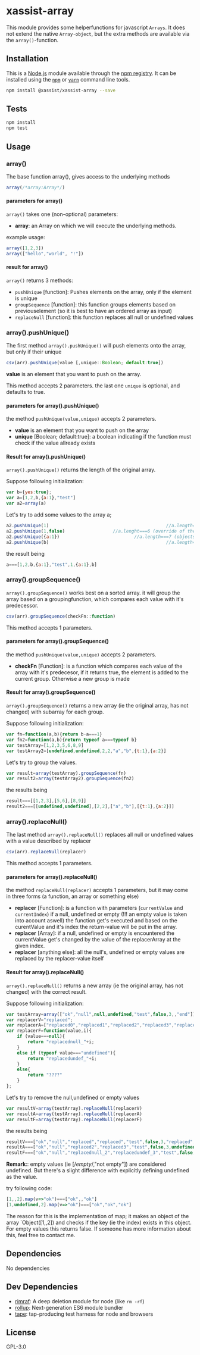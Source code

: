 # xassist-array

This module provides some helperfunctions for javascript ```Arrays```. It does not extend the native ```Array-object```, but the extra methods are available via the ```array()```-function.

## Installation

This is a [Node.js](https://nodejs.org/) module available through the 
[npm registry](https://www.npmjs.com/). It can be installed using the 
[`npm`](https://docs.npmjs.com/getting-started/installing-npm-packages-locally)
or 
[`yarn`](https://yarnpkg.com/en/)
command line tools.

```sh
npm install @xassist/xassist-array --save
```

## Tests

```sh
npm install
npm test
```

## Usage

### array()

The base function array(), gives access to the underlying methods
```js
array(/*array:Array*/)
```

#### parameters for array() 
`array()` takes one (non-optional) parameters:
- **array**: an Array on which we will execute the underlying methods.

example usage:
```js
array([1,2,3])
array(["hello","world", "!"])
```

#### result for array()
`array()` returns 3 methods:
- `pushUnique` [function]: Pushes elements on the array, only if the element is unique
- `groupSequence` [function]: this function groups elements based on previouselement (so it is best to have an ordered array as input)
- `replaceNull` [function]: this function replaces all null or undefined values


### array().pushUnique()

The first method `array().pushUnique()` will push elements onto the array, but only if their unique

```js
csv(arr).pushUnique(value [,unique::Boolean; default:true])
```

**value** is an element that you want to push on the array.


This method accepts 2 parameters. the last one `unique` is optional, and defaults to true.

#### parameters for array().pushUnique()

the method `pushUnique(value,unique)` accepts 2 parameters.
- **value** is an element that you want to push on the array
- **unique** [Boolean; default:true]: a boolean indicating if the function must check if the value allready exists

#### Result for array().pushUnique()
`array().pushUnique()` returns the length of the original array.

Suppose following initialization:
```js
var b={yes:true};
var a=[1,2,b,{a:1},"test"]
var a2=array(a)
```

Let's try to add some values to the array a;
```js
a2.pushUnique(1)											//a.length===5 (the element 1 exists, nothing added)
a2.pushUnique(1,false)					//a.lenght===6 (override of the unique check, so 1 is added)
a2.pushUnique({a:1})							//a.length===7 (objects should be passed by reference)
a2.pushUnique(b)											//a.length===8 (object is passed by reference, so it get's added)
```
the result being
```js
a===[1,2,b,{a:1},"test",1,{a:1},b]
```

### array().groupSequence()

`array().groupSequence()` works best on a sorted array. it will group the array based on a groupingfunction, which compares each value with it's predecessor.

```js
csv(arr).groupSequence(checkFn::function)
```

This method accepts 1 parameters. 

#### parameters for array().groupSequence()

the method `pushUnique(value,unique)` accepts 2 parameters.
- **checkFn** [Function]: is a function which compares each value of the array with it's predecesor, if it returns true, the element is added to the current group. Otherwise a new group is made

#### Result for array().groupSequence()
`array().groupSequence()` returns a new array (ie the original array, has not changed) with subarray for each group.

Suppose following initialization:
```js
var fn=function(a,b){return b-a===1}
var fn2=function(a,b){return typeof a===typeof b}
var testArray=[1,2,3,5,6,8,9]
var testArray2=[undefined,undefined,2,2,"a","b",{t:1},{a:2}]

```

Let's try to group the values.
```js
var result=array(testArray).groupSequence(fn)
var result2=array(testArray2).groupSequence(fn2)
```
the results being
```js
result===[[1,2,3],[5,6],[8,9]]
result2===[[undefined,undefined],[2,2],["a","b"],[{t:1},{a:2}]]
```
### array().replaceNull()

The last method `array().replaceNull()` replaces all null or undefined values with a value described by replacer

```js
csv(arr).replaceNull(replacer)
```

This method accepts 1 parameters. 

#### parameters for array().replaceNull()

the method `replaceNull(replacer)` accepts 1 parameters, but it may come in three forms (a function, an array or something else)
- **replacer** [Function]: is a function with parameters (`currentValue` and `currentIndex`) if a null, undefined or empty (!!! an empty value is taken into account aswell) the function get's executed and based on the curentValue and it's index the return-value will be put in the array.
- **replacer** [Array]: if a null, undefined or empty is encountered the currentValue get's changed by the value of the replacerArray at the given index.
- **replacer** [anything else]: all the null's, undefined or empty values are replaced by the replacer-value itself


#### Result for array().replaceNull()
`array().replaceNull()` returns a new array (ie the original array, has not changed) with the correct result.

Suppose following initialization:
```js
var testArray=array(["ok","null",null,undefined,"test",false,3,,"end"]);
var replacerV="replaced";
var replacerA=["replaced0","replaced1","replaced2","replaced3","replaced4","replaced5"];
var replacerF=function(value,i){
	if (value===null){
		return "replacednull_"+i;
	}
	else if (typeof value==="undefined"){
		return "replacedundef_"+i;
	}
	else{
		return "????"
	}
};

```

Let's try to remove the null,undefined or empty values 
```js
var resultV=array(testArray).replaceNull(replacerV)
var resultA=array(testArray).replaceNull(replacerA)
var resultF=array(testArray).replaceNull(replacerF)
```
the results being
```js
resultV===["ok","null","replaced","replaced","test",false,3,"replaced","end"]
resultA===["ok","null","replaced2","replaced3","test",false,3,undefined,"end"]
resultF===["ok","null","replacednull_2","replacedundef_3","test",false,3,"replacedundef_7","end"]
```

**Remark**:: empty values (ie [/*empty*/,"not empty"]) are considered undefined. But there's a slight difference with explicitly defining undefined as the value.

try following code:
```js
[1,,2].map(v=>"ok")===["ok",,"ok"]
[1,undefined,2].map(v=>"ok")===["ok","ok","ok"]
```
The reason for this is the implementation of map; it makes an object of the array `Object([1,,2]) and checks if the key (ie the index) exists in this object. For empty values this returns false.
If someone has more information about this, feel free to contact me.


## Dependencies

No dependencies

## Dev Dependencies

- [rimraf](https://ghub.io/rimraf): A deep deletion module for node (like `rm -rf`)
- [rollup](https://ghub.io/rollup): Next-generation ES6 module bundler
- [tape](https://ghub.io/tape): tap-producing test harness for node and browsers

## License

GPL-3.0

